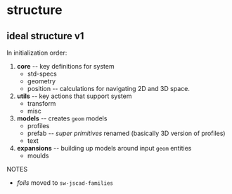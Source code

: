 # structure

## ideal structure v1

In initialization order:

1. **core** -- key definitions for system
    - std-specs
    - geometry
    - position -- calculations for navigating 2D and 3D space.
1. **utils** -- key actions that support system
    - transform
    - misc
1. **models** -- creates `geom` models
    - profiles
    - prefab -- _super primitives_ renamed (basically 3D version of profiles)
    - text
1. **expansions** -- building up models around input `geom` entities
    - moulds

NOTES

- _foils_ moved to `sw-jscad-families`
